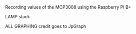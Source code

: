 Recording values of the MCP3008 using the Raspberry PI B+

LAMP stack

ALL GRAPHING credit goes to JpGraph
